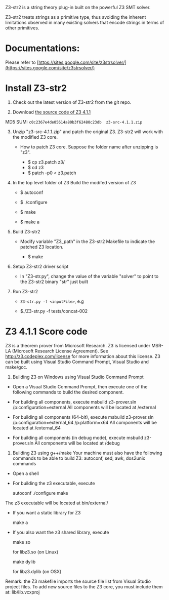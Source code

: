 Z3-str2 is a string theory plug-in built on the powerful Z3 SMT solver.

Z3-str2 treats strings as a primitive type, thus avoiding the inherent limitations 
observed in many existing solvers that encode strings in terms of other primitives.


# Documentations:

Please refer to [https://sites.google.com/site/z3strsolver/](https://sites.google.com/site/z3strsolver/)





# Install Z3-str2

1. Check out the latest version of Z3-str2 from the git repo.


2. Download [the source code of Z3 4.1.1](http://z3.codeplex.com/releases/view/95640)
   
  MD5 SUM: ```c0c2367e4de05614a80b3f62480c23db  z3-src-4.1.1.zip```


3. Unzip "z3-src-4.1.1.zip" and patch the original Z3. Z3-str2 will work with 
   the modified Z3 core.
   * How to patch Z3 core. Suppose the folder name after unzipping is "z3".

     *  $ cp z3.patch z3/
     *  $ cd z3
     *  $ patch -p0 < z3.patch
   
   
4. In the top level folder of Z3 Build the modifed version of Z3
   * $ autoconf
   
   * $ ./configure
   
   * $ make
   
   * $ make a
   
   
5. Build  Z3-str2
   * Modify variable "Z3_path" in the Z3-str2 Makefile to indicate the patched Z3 location.

     * $ make

       
6. Setup Z3-str2 driver script
   * In "Z3-str.py", change the value of the variable "solver" to point to the 
     Z3-str2 binary "str" just built
 
 
7. Run Z3-str2
   *  ```Z3-str.py -f <inputFile>```, e.g 
   
     *  $./Z3-str.py -f tests/concat-002

# Z3 4.1.1 Score code

Z3 is a theorem prover from Microsoft Research.
Z3 is licensed under MSR-LA (Microsoft Research License Agreement). 
See http://z3.codeplex.com/license for more information about this license.
Z3 can be built using Visual Studio Command Prompt, Visual Studio and make/gcc.

1) Building Z3 on Windows using Visual Studio Command Prompt

- Open a Visual Studio Command Prompt, then execute one of the following commands to build the desired component.

- For building all components, execute
    msbuild z3-prover.sln /p:configuration=external 
  All components will be located at /external

- For building all components (64-bit), execute
    msbuild z3-prover.sln /p:configuration=external_64 /p:platform=x64
  All components will be located at /external_64

- For building all components (in debug mode), execute
    msbuild z3-prover.sln 
  All components will be located at /debug

1) Building Z3 using g++/make
Your machine must also have the following commands to be able to build Z3:
autoconf, sed, awk, dos2unix commands


- Open a shell
- For building the z3 executable, execute
 
  autoconf
  ./configure
  make

The z3 executable will be located at bin/external/

- If you want a static library for Z3

  make a

- If you also want the z3 shared library, execute

  make so

  for libz3.so (on Linux)

  make dylib

  for libz3.dylib (on OSX)

Remark: the Z3 makefile imports the source file list from Visual Studio project files.
To add new source files to the Z3 core, you must include them at: lib/lib.vcxproj


